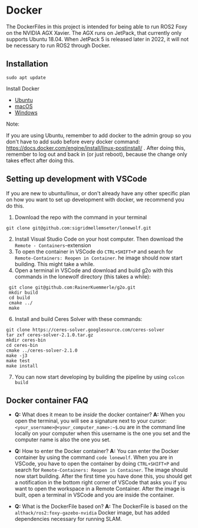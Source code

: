 # Docker
The DockerFiles in this project is intended for being able to run ROS2 Foxy on the NVIDIA AGX Xavier. The AGX runs on JetPack, that currently only supports Ubuntu 18.04. When JetPack 5 is released later in 2022, it will not be necessary to run ROS2 through Docker. 

## Installation
  ```
  sudo apt update
  ```
Install Docker
- [Ubuntu](https://www.digitalocean.com/community/tutorials/how-to-install-and-use-docker-on-ubuntu-18-04)
- [macOS](https://docs.docker.com/desktop/mac/install/)
- [Windows](https://www.youtube.com/watch?v=dQw4w9WgXcQ)

Note:

If you are using Ubuntu, remember to add docker to the admin group so you don't have to add sudo 
before every docker command: https://docs.docker.com/engine/install/linux-postinstall/ . After doing 
this, remember to log out and back in (or just reboot), because the change only takes effect after doing this.


## Setting up development with VSCode
If you are new to ubuntu/linux, or don't already have any other specific plan on how you want to set up 
development with docker, we recommend you do this.
1. Download the repo with the command in your terminal
  ```
  git clone git@github.com:sigridmellemseter/lonewolf.git
   ```
2. Install Visual Studio Code on your host computer. Then download the `Remote - Containers`-extension
4. To open the container in VSCode do `CTRL+SHIFT+P` and search for `Remote-Containers: Reopen in Container`.
he image should now start building. This might take a while.
5. Open a terminal in VSCode and download and build g2o with this commands in the lonewolf directory (this takes a while):
 ```
  git clone git@github.com:RainerKuemmerle/g2o.git
  mkdir build
  cd build
  cmake ../
  make
   ```
6. Install and build Ceres Solver with these commands:
 ```
 git clone https://ceres-solver.googlesource.com/ceres-solver
 tar zxf ceres-solver-2.1.0.tar.gz
 mkdir ceres-bin
 cd ceres-bin
 cmake ../ceres-solver-2.1.0
 make -j3
 make test
 make install
   ```
7. You can now start developing by building the pipeline by using `colcon build` 



## Docker container FAQ
- **Q:** What does it mean to be *inside* the docker container? **A:** When you open the terminal, you will see a
 signature next to your cursor: `<your_username>@<your_computer_name>:~$`.ou are in the command line locally on
 your computer when this username is the one you set and the computer name is also the one you set.
 
- **Q:** How to enter the Docker container? **A:** You can enter the Docker container by using the command `code lonewolf`. When you are in VSCode, you have to open the container by doing `CTRL+SHIFT+P` and search for `Remote-Containers: Reopen in Container`. The image should now start building. After the first time you have done this, you should get a notification in the bottom right corner of VSCode that asks you if you want to open the workspace in a Remote Container. After the image is built, open a terminal in VSCode and you are inside the container. 
- **Q:** What is the DockerFile based on? **A:** The DockerFile is based on the `althack/ros2:foxy-gazebo-nvidia` Docker image, but has added dependencies necessary for running SLAM. 
